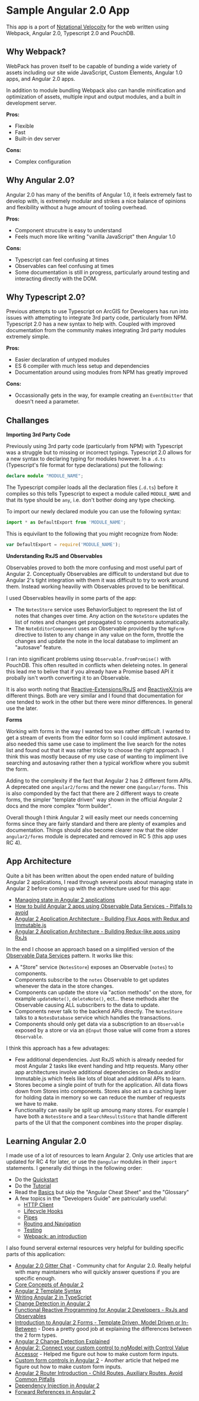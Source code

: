 # Sample Angular 2.0 App

This app is a port of [Notational Velocoity](http://notational.net/) for the web written using Webpack, Angular 2.0, Typescript 2.0 and PouchDB.

## Why Webpack?

WebPack has proven itself to be capable of bunding a wide variety of assets including our site wide JavaScript, Custom Elements, Angular 1.0 apps, and Angular 2.0 apps.

In addition to module bundling Webpack also can handle minification and optimization of assets, multiple input and output modules, and a built in development server.

**Pros:**

* Flexible
* Fast
* Built-in dev server

**Cons:**

* Complex configuration

## Why Angular 2.0?

Angular 2.0 has many of the benifits of Angular 1.0, it feels extremely fast to develop with, is extremely modular and strikes a nice balance of opinions and flexibility without a huge amount of tooling overhead.

**Pros:**

* Component strucutre is easy to understand
* Feels much more like writing "vanilla JavaScript" then Angular 1.0

**Cons:**

* Typescript can feel confusing at times
* Observables can feel confusing at times
* Some documentation is still in progress, particularly around testing and interacting directly with the DOM.

## Why Typescript 2.0?

Previous attempts to use Typescript on ArcGIS for Developers has run into issues with attempting to integrate 3rd party code, particularly from NPM. Typescript 2.0 has a new syntax to help with. Coupled with improved documentation from the community makes integrating 3rd party modules extremely simple.

**Pros:**

* Easier declaration of untyped modules
* ES 6 compiler with much less setup and dependencies
* Documentation around using modules from NPM has greatly improved

**Cons:**

* Occassionally gets in the way, for example creating an `EventEmitter` that doesn't need a parameter.

## Challanges

**Importing 3rd Party Code**

Previously using 3rd party code (particularly from NPM) with Typescript was a struggle but to missing or incorrect typings. Typescript 2.0 allows for a new syntax to declaring typing for modules however. In a `.d.ts` (Typescript's file format for type declarations) put the following:

```ts
declare module "MODULE_NAME";
```

The Typescript compiler loads all the declaration files (`.d.ts`) before it compiles so this tells Typescript to expect a module called `MODULE_NAME` and that its type should be `any`, i.e. don't bother doing any type checking.

To import our newly declared module you can use the following syntax:

```ts
import * as DefaultExport from 'MODULE_NAME';
```

This is equivilant to the following that you might recognize from Node:

```js
var DefaultExport = require('MODULE_NAME');
```

**Understanding RxJS and Observables**

Observables proved to both the more confusing and most useful part of Angular 2. Conceptually Observables are difficult to understand but due to Angular 2's tight integration with them it was difficult to try to work around them. Instead working heaviliy with Observables proved to be benifitical.

I used Observables heaviliy in some parts of the app:

* The `NotesStore` service uses BehaviorSubject to represent the list of notes that changes over time. Any action on the `NoteStore` updates the list of notes and changes get propagated to components automatically.
* The `NoteEditorComponent` uses an Observable provided by the `NgForm` directive to listen to any change in any value on the form, throttle the changes and update the note in the local database to impliment an "autosave" feature.

I ran into significant problems using `Observable.fromPromise()` with PouchDB. This often resulted in conflicts when deleteing notes. In general this lead me to belive that if you already have a Promise based API it probally isn't worth converting it to an Observable.

It is also worth noting that [Reactive-Extensions/RxJS](https://github.com/Reactive-Extensions/RxJS) and [ReactiveX/rxjs](https://github.com/ReactiveX/rxjs) are different things. Both are very similar and I found that documentation for one tended to work in the other but there were minor differences. In general use the later.

**Forms**

Working with forms in the way I wanted too was rather difficult. I wanted to get a stream of events from the editor form so I could impliment autosave. I also needed this same use case to impliment the live search for the notes list and found out that it was rather tricky to choose the right approach. I think this was mostly because of my use case of wanting to impliment live searching and autosaving rather then a typical workflow where you submit the form.

Adding to the complexity if the fact that Angular 2 has 2 different form APIs. A deprecated one `angular2/forms` and the newer one `@angular/forms`. This is also componded by the fact that there are 2 different ways to create forms, the simpler "template driven" way shown in the official Angular 2 docs and the more complex "form builder".

Overall though I think Angular 2 will easily meet our needs concerning forms since they are fairly standard and there are plenty of examples and documentation. Things should also become clearer now that the older `angular2/forms` module is deprecated and removed in RC 5 (this app uses RC 4).

## App Architecture

Quite a bit has been written about the open ended nature of building Angular 2 applications, I read through several posts about managing state in Angular 2 before coming up with the architecture used for this app:

* [Managing state in Angular 2 applications](https://vsavkin.com/managing-state-in-angular-2-applications-caf78d123d02)
* [How to build Angular 2 apps using Observable Data Services - Pitfalls to avoid](http://blog.angular-university.io/how-to-build-angular2-apps-using-rxjs-observable-data-services-pitfalls-to-avoid/)
* [Angular 2 Application Architecture - Building Flux Apps with Redux and Immutable.js](http://blog.angular-university.io/angular-2-application-architecture-building-flux-like-apps-using-redux-and-immutable-js-js/)
* [Angular 2 Application Architecture - Building Redux-like apps using RxJs](http://blog.angular-university.io/angular-2-application-architecture-building-applications-using-rxjs-and-functional-reactive-programming-vs-redux/)

In the end I choose an approach based on a simplified version of the [Observable Data Services](http://blog.angular-university.io/how-to-build-angular2-apps-using-rxjs-observable-data-services-pitfalls-to-avoid/) pattern. It works like this:

* A "Store" service (`NotesStore`) exposes an Observable (`notes`) to components.
* Components subscribe to the `notes` Observable to get updates whenever the data in the store changes.
* Components can update the store via "action methods" on the store, for example `updateNote()`, `deleteNote()`, ect... these methods alter the Observable causing ALL subscribers to the data to update.
* Components never talk to the backend APIs directly. The `NotesStore` talks to a `NotesDatabase` service which handles the transactions.
* Components should only get data via a subscription to an `Observable` exposed by a store or via an `@Input` those value will come from a stores `Observable`.

I think this approach has a few advatages:

* Few additional dependencies. Just RxJS which is already needed for most Angular 2 tasks like event handing and http requests. Many other app architectures involve additional dependencies on Redux and/or Immutable.js which feels like lots of bloat and additional APIs to learn.
* Stores become a single point of truth for the application. All data flows down from Stores into components. Stores also act as a caching layer for holding data in memory so we can reduce the number of requests we have to make.
* Functionality can easily be split up amoung many stores. For example I have both a `NotesStore` and a `SearchResultsStore` that handle different parts of the UI that the component combines into the proper display.

## Learning Angular 2.0

I made use of a lot of resources to learn Angular 2. Only use articles that are updated for RC 4 for later, or use the `@angular` modules in their `import` statements. I generally did things in the following order:

* Do the [Quickstart](https://angular.io/docs/ts/latest/quickstart.html)
* Do the [Tutorial](https://angular.io/docs/ts/latest/tutorial/)
* Read the [Basics](https://angular.io/docs/ts/latest/guide/) but skip the "Angular Cheat Sheet" and the "Glossary"
* A few topics in the "Developers Guide" are patricularly useful:
  * [HTTP Client](https://angular.io/docs/ts/latest/guide/server-communication.html)
  * [Lifecycle Hooks](https://angular.io/docs/ts/latest/guide/lifecycle-hooks.html)
  * [Pipes](https://angular.io/docs/ts/latest/guide/pipes.html)
  * [Routing and Navigation](https://angular.io/docs/ts/latest/guide/router.html)
  * [Testing](https://angular.io/docs/ts/latest/guide/testing.html)
  * [Webpack: an introduction](https://angular.io/docs/ts/latest/guide/webpack.html)

I also found serveral external resources very helpful for building specific parts of this application:

* [Angular 2.0 Gitter Chat](https://gitter.im/angular/angular) - Community chat for Angular 2.0. Really helpful with many maintainers who will quickly answer questions if you are specific enough.
* [Core Concepts of Angular 2](https://vsavkin.com/the-core-concepts-of-angular-2-c3d6cbe04d04#.5oqg2kdeb)
* [Angular 2 Template Syntax](https://vsavkin.com/angular-2-template-syntax-5f2ee9f13c6a)
* [Writing Angular 2 in TypeScript](https://vsavkin.com/writing-angular-2-in-typescript-1fa77c78d8e8)
* [Change Detection in Angular 2](https://vsavkin.com/change-detection-in-angular-2-4f216b855d4c)
* [Functional Reactive Programming for Angular 2 Developers - RxJs and Observables](http://blog.angular-university.io/functional-reactive-programming-for-angular-2-developers-rxjs-and-observables/)
* [Introduction to Angular 2 Forms - Template Driven, Model Driven or In-Between](http://blog.angular-university.io/introduction-to-angular-2-forms-template-driven-vs-model-driven/) - Does a pretty good job at explaining the differences between the 2 form types.
* [Angular 2 Change Detection Explained](http://blog.thoughtram.io/angular/2016/02/22/angular-2-change-detection-explained.html)
* [Angular 2: Connect your custom control to ngModel with Control Value Accessor](http://almerosteyn.com/2016/04/linkup-custom-control-to-ngcontrol-ngmodel) - Helped me figure out how to make custom form inputs.
* [Custom form controls in Angular 2](http://blog.thoughtram.io/angular/2016/07/27/custom-form-controls-in-angular-2.html) - Another article that helped me figure out how to make custom form inputs.
* [Angular 2 Router Introduction - Child Routes, Auxiliary Routes, Avoid Common Pitfalls](http://blog.angular-university.io/angular2-router/)
* [Dependency Injection in Angular 2](http://blog.thoughtram.io/angular/2015/05/18/dependency-injection-in-angular-2.html)
* [Forward References in Angular 2](http://blog.thoughtram.io/angular/2015/09/03/forward-references-in-angular-2.html)